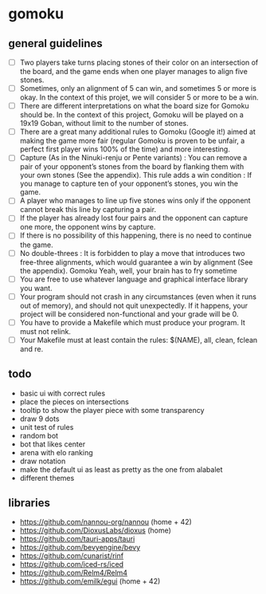 # gomoku

## general guidelines

- [ ] Two players take turns placing stones of their color on an intersection of the board, and the game ends when one player manages to align five stones.
- [ ] Sometimes, only an alignment of 5 can win, and sometimes 5 or more is okay. In the context of this projet, we will consider 5 or more to be a win.
- [ ] There are different interpretations on what the board size for Gomoku should be. In the context of this project, Gomoku will be played on a 19x19 Goban, without limit to the number of stones.
- [ ] There are a great many additional rules to Gomoku (Google it!) aimed at making the game more fair (regular Gomoku is proven to be unfair, a perfect first player wins 100% of the time) and more interesting.
- [ ] Capture (As in the Ninuki-renju or Pente variants) : You can remove a pair of your opponent’s stones from the board by flanking them with your own stones (See the appendix). This rule adds a win condition : If you manage to capture ten of your opponent’s stones, you win the game.
- [ ] A player who manages to line up five stones wins only if the opponent cannot break this line by capturing a pair.
- [ ] If the player has already lost four pairs and the opponent can capture one more, the opponent wins by capture.
- [ ] If there is no possibility of this happening, there is no need to continue the game.
- [ ] No double-threes : It is forbidden to play a move that introduces two free-three alignments, which would guarantee a win by alignment (See the appendix). Gomoku Yeah, well, your brain has to fry sometime
- [ ] You are free to use whatever language and graphical interface library you want.
- [ ] Your program should not crash in any circumstances (even when it runs out of memory), and should not quit unexpectedly. If it happens, your project will be considered non-functional and your grade will be 0.
- [ ] You have to provide a Makefile which must produce your program. It must not relink.
- [ ] Your Makefile must at least contain the rules: $(NAME), all, clean, fclean and re.

## todo

- basic ui with correct rules
- place the pieces on intersections
- tooltip to show the player piece with some transparency
- draw 9 dots
- unit test of rules
- random bot
- bot that likes center
- arena with elo ranking
- draw notation
- make the default ui as least as pretty as the one from alabalet
- different themes

## libraries

- https://github.com/nannou-org/nannou (home + 42)
- https://github.com/DioxusLabs/dioxus (home)
- https://github.com/tauri-apps/tauri
- https://github.com/bevyengine/bevy
- https://github.com/cunarist/rinf
- https://github.com/iced-rs/iced
- https://github.com/Relm4/Relm4
- https://github.com/emilk/egui (home + 42)
